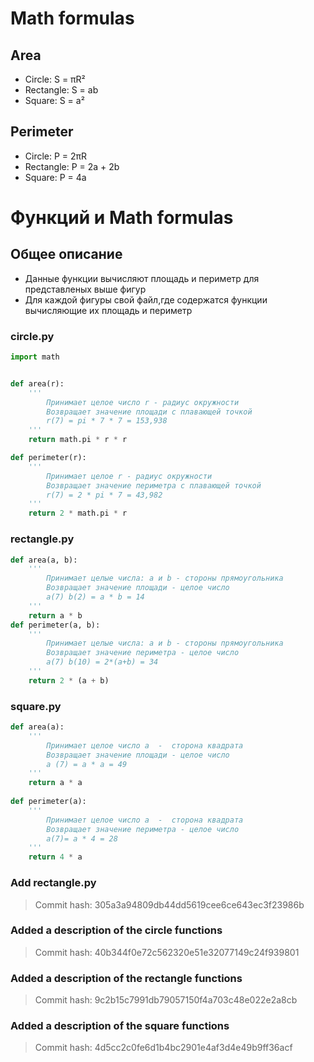 # Math formulas
## Area
- Circle: S = πR²
- Rectangle: S = ab 
- Square: S = a² 

## Perimeter
- Circle: P = 2πR
- Rectangle: P = 2a + 2b
- Square: P = 4a

# Функций и Math formulas

## Общее описание
- Данные функции вычисляют площадь и периметр для представленых выше фигур
- Для каждой фигуры свой файл,где содержатся функции вычисляющие
их площадь и периметр

### circle.py
``` python 
import math


def area(r):
    '''
        Принимает целое число r - радиус окружности
        Возвращает значение площади с плавающей точкой
        r(7) = pi * 7 * 7 = 153,938
    '''
    return math.pi * r * r

def perimeter(r):
    '''
        Принимает целое r - радиус окружности
        Возвращает значение периметра с плавающей точкой
        r(7) = 2 * pi * 7 = 43,982
    '''
    return 2 * math.pi * r
```
### rectangle.py
``` python
def area(a, b):
    '''
        Принимает целые числа: a и b - стороны прямоугольника
        Возвращает значение площади - целое число
        a(7) b(2) = a * b = 14
    '''
    return a * b
def perimeter(a, b):
    '''
        Принимает целые числа: a и b - стороны прямоугольника
        Возвращает значение периметра - целое число
        a(7) b(10) = 2*(a+b) = 34
    '''
    return 2 * (a + b)
```
### square.py
``` python
def area(a):
    '''
        Принимает целое число a  -  сторона квадрата
        Возвращает значение площади - целое число
        a (7) = a * a = 49
    '''
    return a * a
    
def perimeter(a):
    '''
        Принимает целое число a  -  сторона квадрата
        Возвращает значение периметра - целое число
        a(7)= a * 4 = 28
    '''
    return 4 * a
```
### Add rectangle.py

> Commit hash: 305a3a94809db44dd5619cee6ce643ec3f23986b

### Added a description of the circle functions

> Commit hash: 40b344f0e72c562320e51e32077149c24f939801

### Added a description of the rectangle functions

> Commit hash: 9c2b15c7991db79057150f4a703c48e022e2a8cb

### Added a description of the square functions

> Commit hash: 4d5cc2c0fe6d1b4bc2901e4af3d4e49b9ff36acf